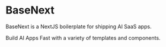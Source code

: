 # BaseNext

BaseNext is a NextJS boilerplate for shipping AI SaaS apps.

Build AI Apps Fast with a variety of templates and components.
